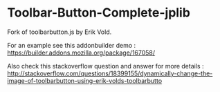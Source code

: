 Toolbar-Button-Complete-jplib
=============================
Fork of toolbarbutton.js by Erik Vold.

For an example see this addonbuilder demo : 
https://builder.addons.mozilla.org/package/167058/

Also check this stackoverflow question and answer for more details :
http://stackoverflow.com/questions/18399155/dynamically-change-the-image-of-toolbarbutton-using-erik-volds-toolbarbutto
